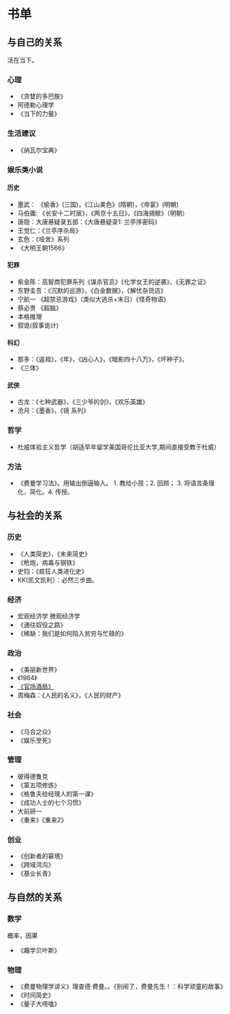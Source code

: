 # 书单
## 与自己的关系
活在当下。

### 心理
* 《贪婪的多巴胺》
* 阿德勒心理学
* 《当下的力量》

### 生活建议
* 《纳瓦尔宝典》

### 娱乐类小说
#### 历史
* 墨武： 《偷香》(三国)，《江山美色》(隋朝)，《帝宴》(明朝)
* 马伯庸: 《长安十二时辰》，《两京十五日》，《四海骑鲸》（明朝）
* 唐隐：大唐悬疑录五部：《大唐悬疑录1: 兰亭序密码》
* 王觉仁：《兰亭序杀局》
* 玄色：《哑舍》系列
* 《大明王朝1566》

#### 犯罪
* 紫金陈：高智商犯罪系列《谋杀官员》《化学女王的逆袭》，《无罪之证》
* 东野圭吾：《沉默的巡游》，《白金数据》，《解忧杂货店》
* 宁航一 《超禁忌游戏》（类似大逃杀+末日）《怪奇物语》
* 蔡必贵 《超脑》
* 本格推理
* 叙诡(叙事诡计)

#### 科幻
* 那多：《返祖》，《年》，《凶心人》，《暗影四十八万》，《坏种子》。
* 《三体》

#### 武侠
* 古龙：《七种武器》，《三少爷的剑》，《欢乐英雄》
* 沧月：《墨香》，《镜 系列》


### 哲学
* 杜威体验主义哲学（胡适早年留学美国哥伦比亚大学,期间直接受教于杜威）

### 方法
* 《费曼学习法》。用输出倒逼输入。 1. 教给小孩；2. 回顾； 3. 将语言条理化，简化。4. 传授。

## 与社会的关系
### 历史
* 《人类简史》，《未来简史》
* 《枪炮，病毒与钢铁》
* 史钧：《疯狂人类进化史》
* KK(凯文凯利）：必然三步曲。

### 经济
* 宏观经济学 微观经济学
* 《通往奴役之路》
* 《稀缺：我们是如何陷入贫穷与忙碌的》

### 政治
* 《美丽新世界》
* 《1984》
* [《官场酒局》](./detail/socity/politics/official-wine-bureau.md)
* 周梅森：《人民的名义》，《人民的财产》
  
### 社会
* 《乌合之众》
* 《娱乐至死》

### 管理
* 彼得德鲁克
* 《第五项修炼》
* 《格鲁夫给经理人的第一课》
* 《成功人士的七个习惯》
* 大前研一
* 《重来》《重来2》

### 创业
* 《创新者的窘境》
* 《跨域鸿沟》
* 《基业长青》

## 与自然的关系
### 数学
概率，因果
* 《趣学贝叶斯》

### 物理
* 《费曼物理学讲义》理查德·费曼。。《别闹了，费曼先生！：科学顽童的故事》
* 《时间简史》
* 《量子大唠嗑》
